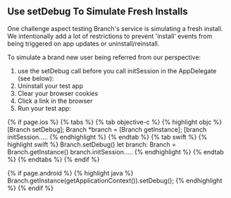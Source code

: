 
## Use setDebug To Simulate Fresh Installs

One challenge aspect testing Branch's service is simulating a fresh install. We intentionally add a lot of restrictions to prevent 'install' events from being triggered on app updates or uninstall/reinstall. 

To simulate a brand new user being referred from our perspective:

1. use the setDebug call before you call initSession in the AppDelegate (see below):
1. Uninstall your test app
1. Clear your browser cookies
1. Click a link in the browser
1. Run your test app:

{% if page.ios %}
{% tabs %}
{% tab objective-c %}
{% highlight objc %}
[Branch setDebug];
Branch *branch = [Branch getInstance];
[branch initSession.....
{% endhighlight %}
{% endtab %}
{% tab swift %}
{% highlight swift %}
Branch.setDebug()
let branch: Branch = Branch.getInstance()
branch.initSession.....
{% endhighlight %}
{% endtab %}
{% endtabs %}
{% endif %}

{% if page.android %}
{% highlight java %}
Branch.getInstance(getApplicationContext()).setDebug();
{% endhighlight %}
{% endif %}
